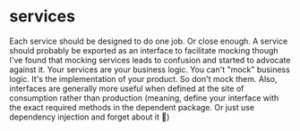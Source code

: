 # services

Each service should be designed to do one job. Or close enough. A service should probably be exported as an interface to facilitate mocking though I've found that mocking services leads to confusion and started to advocate against it. Your services are your business logic. You can't "mock" business logic. It's the implementation of your product. So don't mock them. Also, interfaces are generally more useful when defined at the site of consumption rather than production (meaning, define your interface with the exact required methods in the dependent package. Or just use dependency injection and forget about it 🤷)